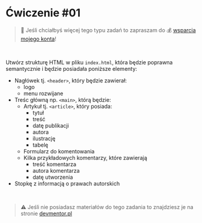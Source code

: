 # Ćwiczenie #01

> :loudspeaker: Jeśli chciałbyś więcej tego typu zadań to zapraszam do :moneybag: [wsparcia mojego konta](https://github.com/sponsors/devmentor-pl)!

&nbsp;

Utwórz strukturę HTML w pliku `index.html`, która będzie poprawna semantycznie i będzie posiadała poniższe elementy:

- Nagłówek tj. `<header>`, który będzie zawierał:
    - logo
    - menu rozwijane
- Treśc główną np. `<main>`, którą będzie:
    - Artykuł tj. `<article>`, który posiada:
        - tytuł
        - treść
        - datę publikacji
        - autora
        - ilustrację
        - tabelę
    - Formularz do komentowania
    - Kilka przykładowych komentarzy, które zawierają
        - treść komentarza
        - autora komentarza
        - datę utworzenia
- Stopkę z informacją o prawach autorskich

&nbsp;

> :warning: Jeśli nie posiadasz materiałów do tego zadania to znajdziesz je na stronie [devmentor.pl](https://devmentor.pl/p/html-and-css-basics/)

